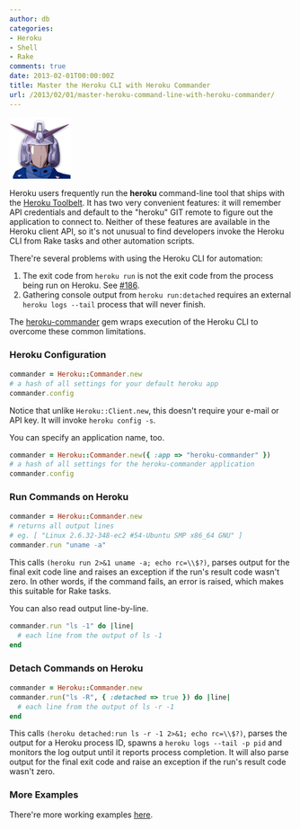 ```yaml
---
author: db
categories:
- Heroku
- Shell
- Rake
comments: true
date: 2013-02-01T00:00:00Z
title: Master the Heroku CLI with Heroku Commander
url: /2013/02/01/master-heroku-command-line-with-heroku-commander/
---
```


<img src="/images/2013-02-01-master-heroku-command-line-with-heroku-commander/heroku-commander.png">

Heroku users frequently run the **heroku** command-line tool that ships with the [Heroku Toolbelt](https://toolbelt.heroku.com/). It has two very convenient features: it will remember API credentials and default to the "heroku" GIT remote to figure out the application to connect to. Neither of these features are available in the Heroku client API, so it's not unusual to find developers invoke the Heroku CLI from Rake tasks and other automation scripts.

There're several problems with using the Heroku CLI for automation:

1. The exit code from `heroku run` is not the exit code from the process being run on Heroku. See [#186](https://github.com/heroku/heroku/issues/186).
2. Gathering console output from `heroku run:detached` requires an external `heroku logs --tail` process that will never finish.

The [heroku-commander](https://github.com/dblock/heroku-commander) gem wraps execution of the Heroku CLI to overcome these common limitations.

<!--more-->

### Heroku Configuration

```ruby
commander = Heroku::Commander.new
# a hash of all settings for your default heroku app
commander.config
```

Notice that unlike `Heroku::Client.new`, this doesn't require your e-mail or API key. It will invoke `heroku config -s`.

You can specify an application name, too.

```ruby
commander = Heroku::Commander.new({ :app => "heroku-commander" })
# a hash of all settings for the heroku-commander application
commander.config
```

### Run Commands on Heroku

```ruby
commander = Heroku::Commander.new
# returns all output lines
# eg. [ "Linux 2.6.32-348-ec2 #54-Ubuntu SMP x86_64 GNU" ]
commander.run "uname -a"
```

This calls `(heroku run 2>&1 uname -a; echo rc=\\$?)`, parses output for the final exit code line and raises an exception if the run's result code wasn't zero. In other words, if the command fails, an error is raised, which makes this suitable for Rake tasks.

You can also read output line-by-line.

```ruby
commander.run "ls -1" do |line|
  # each line from the output of ls -1
end
```

### Detach Commands on Heroku

```ruby
commander = Heroku::Commander.new
commander.run("ls -R", { :detached => true }) do |line|
  # each line from the output of ls -r -1
end
```

This calls `(heroku detached:run ls -r -1 2>&1; echo rc=\\$?)`, parses the output for a Heroku process ID, spawns a `heroku logs --tail -p pid` and monitors the log output until it reports process completion. It will also parse output for the final exit code and raise an exception if the run's result code wasn't zero.

### More Examples

There're more working examples [here](https://github.com/dblock/heroku-commander/tree/master/examples).

